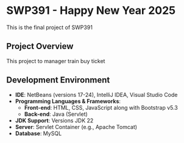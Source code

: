 # SWP391 - Happy New Year 2025
This is the final project of SWP391

## Project Overview
This project to manager train buy ticket

## Development Environment
- **IDE**: NetBeans (versions 17-24), IntelliJ IDEA, Visual Studio Code
- **Programming Languages & Frameworks**:
  - **Front-end**: HTML, CSS, JavaScript along with Bootstrap v5.3
  - **Back-end**: Java (Servlet)
- **JDK Support**: Versions JDK 22
- **Server**: Servlet Container (e.g., Apache Tomcat)
- **Database**: MySQL
